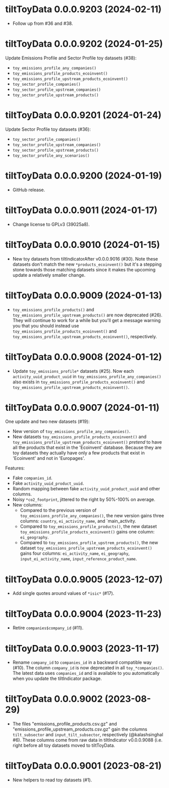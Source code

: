 <!-- NEWS.md is maintained by https://cynkra.github.io/fledge, do not edit -->

# tiltToyData 0.0.0.9203 (2024-02-11)

* Follow up from #36 and #38.

# tiltToyData 0.0.0.9202 (2024-01-25)

Update Emissions Profile and Sector Profile toy datasets (#38):

* `toy_emissions_profile_any_companies()`
* `toy_emissions_profile_products_ecoinvent()`
* `toy_emissions_profile_upstream_products_ecoinvent()`
* `toy_sector_profile_companies()`
* `toy_sector_profile_upstream_companies()`
* `toy_sector_profile_upstream_products()`

# tiltToyData 0.0.0.9201 (2024-01-24)

Update Sector Profile toy datasets (#36):

* `toy_sector_profile_companies()`
* `toy_sector_profile_upstream_companies()`
* `toy_sector_profile_upstream_products()`
* `toy_sector_profile_any_scenarios()`

# tiltToyData 0.0.0.9200 (2024-01-19)

* GitHub release.

# tiltToyData 0.0.0.9011 (2024-01-17)

* Change license to GPLv3 (39025a8).

# tiltToyData 0.0.0.9010 (2024-01-15)

* New toy datasets from tiltIndicatorAfter v0.0.0.9016 (#30). Note these datasets
don't match the new `*products_ecoinvent()` but it's a stepping stone towards
those matching datasets since it makes the upcoming update a relatively smaller
change.

# tiltToyData 0.0.0.9009 (2024-01-13)

* `toy_emissions_profile_products()` and
`toy_emissions_profile_upstream_products()` are now deprecated (#26). They will
continue to work for a while but you'll get a message warning you that you
should instead use `toy_emissions_profile_products_ecoinvent()` and
`toy_emissions_profile_upstream_products_ecoinvent()`, respectively.

# tiltToyData 0.0.0.9008 (2024-01-12)

* Update `toy_emissions_profile*` datasets (#25). Now each `activity_uuid_product_uuid`
in `toy_emissions_profile_any_companies()` also exists in
`toy_emissions_profile_products_ecoinvent()` and
`toy_emissions_profile_upstream_products_ecoinvent()`.

# tiltToyData 0.0.0.9007 (2024-01-11)

One update and two new datasets (#19):

* New version of `toy_emissions_profile_any_companies()`.
* New datasets `toy_emissions_profile_products_ecoinvent()` and
`toy_emissions_profile_upstream_products_ecoinvent()` *pretend* to have all the
products that exist in the 'Ecoinvent' database. Because they are toy datasets
they actually have only a few products that exist in 'Ecoinvent' and not in
'Europages'.

Features:

* Fake `companies_id`.
* Fake `activity_uuid_product_uuid`.
* Random mapping between fake `activity_uuid_product_uuid` and other columns.
* Noisy `*co2_footprint`, jittered to the right by 50%-100% on average.
* New columns:
    * Compared to the previous version of `toy_emissions_profile_any_companies()`,
    the new version gains three columns: `country`, `ei_activity_name`, and
    `main_activity.
    * Compared to `toy_emissions_profile_products()`, the new dataset
    `toy_emissions_profile_products_ecoinvent()` gains one column:
    `ei_geography`.
    * Compared to `toy_emissions_profile_upstrem_products()`, the new dataset
    `toy_emissions_profile_upstream_products_ecoinvent()` gains four columns:
    `ei_activity_name`, `ei_geography`, `input_ei_activity_name`,
    `input_reference_product_name`.

# tiltToyData 0.0.0.9005 (2023-12-07)

* Add single quotes around values of `*isic*` (#17).

# tiltToyData 0.0.0.9004 (2023-11-23)

* Retire `companies$company_id` (#11).

# tiltToyData 0.0.0.9003 (2023-11-17)

* Rename `company_id` to `companies_id` in a backward compatible way (#10). The
column `company_id` is now deprecated in all `toy_*companies()`. The latest data
uses `companies_id` and is available to you automatically when you update the
tiltIndicator package.

# tiltToyData 0.0.0.9002 (2023-08-29)

* The files "emissions_profile_products.csv.gz" and "emissions_profile_upstream_products.csv.gz" gain the columns `tilt_subsector` and `input_tilt_subsector`, respectively (@kalashsinghal #6). These columns come from raw data in tiltIndicator v0.0.0.9088 (i.e. right before all toy datasets moved to tiltToyData.

# tiltToyData 0.0.0.9001 (2023-08-21)

* New helpers to read toy datasets (#1).

